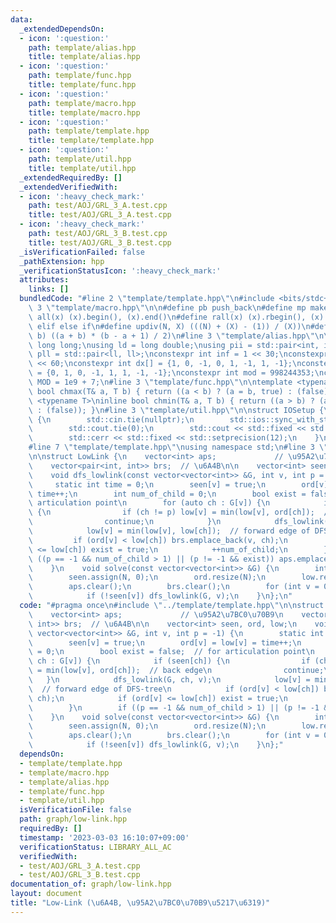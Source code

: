 ```yaml
---
data:
  _extendedDependsOn:
  - icon: ':question:'
    path: template/alias.hpp
    title: template/alias.hpp
  - icon: ':question:'
    path: template/func.hpp
    title: template/func.hpp
  - icon: ':question:'
    path: template/macro.hpp
    title: template/macro.hpp
  - icon: ':question:'
    path: template/template.hpp
    title: template/template.hpp
  - icon: ':question:'
    path: template/util.hpp
    title: template/util.hpp
  _extendedRequiredBy: []
  _extendedVerifiedWith:
  - icon: ':heavy_check_mark:'
    path: test/AOJ/GRL_3_A.test.cpp
    title: test/AOJ/GRL_3_A.test.cpp
  - icon: ':heavy_check_mark:'
    path: test/AOJ/GRL_3_B.test.cpp
    title: test/AOJ/GRL_3_B.test.cpp
  _isVerificationFailed: false
  _pathExtension: hpp
  _verificationStatusIcon: ':heavy_check_mark:'
  attributes:
    links: []
  bundledCode: "#line 2 \"template/template.hpp\"\n#include <bits/stdc++.h>\n#line\
    \ 3 \"template/macro.hpp\"\n\n#define pb push_back\n#define mp make_pair\n#define\
    \ all(x) (x).begin(), (x).end()\n#define rall(x) (x).rbegin(), (x).rend()\n#define\
    \ elif else if\n#define updiv(N, X) (((N) + (X) - (1)) / (X))\n#define sigma(a,\
    \ b) ((a + b) * (b - a + 1) / 2)\n#line 3 \"template/alias.hpp\"\n\nusing ll =\
    \ long long;\nusing ld = long double;\nusing pii = std::pair<int, int>;\nusing\
    \ pll = std::pair<ll, ll>;\nconstexpr int inf = 1 << 30;\nconstexpr ll INF = 1LL\
    \ << 60;\nconstexpr int dx[] = {1, 0, -1, 0, 1, -1, 1, -1};\nconstexpr int dy[]\
    \ = {0, 1, 0, -1, 1, 1, -1, -1};\nconstexpr int mod = 998244353;\nconstexpr int\
    \ MOD = 1e9 + 7;\n#line 3 \"template/func.hpp\"\n\ntemplate <typename T>\ninline\
    \ bool chmax(T& a, T b) { return ((a < b) ? (a = b, true) : (false)); }\ntemplate\
    \ <typename T>\ninline bool chmin(T& a, T b) { return ((a > b) ? (a = b, true)\
    \ : (false)); }\n#line 3 \"template/util.hpp\"\n\nstruct IOSetup {\n    IOSetup()\
    \ {\n        std::cin.tie(nullptr);\n        std::ios::sync_with_stdio(false);\n\
    \        std::cout.tie(0);\n        std::cout << std::fixed << std::setprecision(12);\n\
    \        std::cerr << std::fixed << std::setprecision(12);\n    }\n} IOSetup;\n\
    #line 7 \"template/template.hpp\"\nusing namespace std;\n#line 3 \"graph/low-link.hpp\"\
    \n\nstruct LowLink {\n    vector<int> aps;             // \u95A2\u7BC0\u70B9\n\
    \    vector<pair<int, int>> brs;  // \u6A4B\n\n    vector<int> seen, ord, low;\n\
    \    void dfs_lowlink(const vector<vector<int>> &G, int v, int p = -1) {\n   \
    \     static int time = 0;\n        seen[v] = true;\n        ord[v] = low[v] =\
    \ time++;\n        int num_of_child = 0;\n        bool exist = false;  // for\
    \ articulation point\n        for (auto ch : G[v]) {\n            if (seen[ch])\
    \ {\n                if (ch != p) low[v] = min(low[v], ord[ch]);  // back edge\n\
    \                continue;\n            }\n            dfs_lowlink(G, ch, v);\n\
    \            low[v] = min(low[v], low[ch]);  // forward edge of DFS-tree\n   \
    \         if (ord[v] < low[ch]) brs.emplace_back(v, ch);\n            if (ord[v]\
    \ <= low[ch]) exist = true;\n            ++num_of_child;\n        }\n        if\
    \ ((p == -1 && num_of_child > 1) || (p != -1 && exist)) aps.emplace_back(v);\n\
    \    }\n    void solve(const vector<vector<int>> &G) {\n        int N = (int)G.size();\n\
    \        seen.assign(N, 0);\n        ord.resize(N);\n        low.resize(N);\n\
    \        aps.clear();\n        brs.clear();\n        for (int v = 0; v < N; ++v)\n\
    \            if (!seen[v]) dfs_lowlink(G, v);\n    }\n};\n"
  code: "#pragma once\n#include \"../template/template.hpp\"\n\nstruct LowLink {\n\
    \    vector<int> aps;             // \u95A2\u7BC0\u70B9\n    vector<pair<int,\
    \ int>> brs;  // \u6A4B\n\n    vector<int> seen, ord, low;\n    void dfs_lowlink(const\
    \ vector<vector<int>> &G, int v, int p = -1) {\n        static int time = 0;\n\
    \        seen[v] = true;\n        ord[v] = low[v] = time++;\n        int num_of_child\
    \ = 0;\n        bool exist = false;  // for articulation point\n        for (auto\
    \ ch : G[v]) {\n            if (seen[ch]) {\n                if (ch != p) low[v]\
    \ = min(low[v], ord[ch]);  // back edge\n                continue;\n         \
    \   }\n            dfs_lowlink(G, ch, v);\n            low[v] = min(low[v], low[ch]);\
    \  // forward edge of DFS-tree\n            if (ord[v] < low[ch]) brs.emplace_back(v,\
    \ ch);\n            if (ord[v] <= low[ch]) exist = true;\n            ++num_of_child;\n\
    \        }\n        if ((p == -1 && num_of_child > 1) || (p != -1 && exist)) aps.emplace_back(v);\n\
    \    }\n    void solve(const vector<vector<int>> &G) {\n        int N = (int)G.size();\n\
    \        seen.assign(N, 0);\n        ord.resize(N);\n        low.resize(N);\n\
    \        aps.clear();\n        brs.clear();\n        for (int v = 0; v < N; ++v)\n\
    \            if (!seen[v]) dfs_lowlink(G, v);\n    }\n};"
  dependsOn:
  - template/template.hpp
  - template/macro.hpp
  - template/alias.hpp
  - template/func.hpp
  - template/util.hpp
  isVerificationFile: false
  path: graph/low-link.hpp
  requiredBy: []
  timestamp: '2023-03-03 16:10:07+09:00'
  verificationStatus: LIBRARY_ALL_AC
  verifiedWith:
  - test/AOJ/GRL_3_A.test.cpp
  - test/AOJ/GRL_3_B.test.cpp
documentation_of: graph/low-link.hpp
layout: document
title: "Low-Link (\u6A4B, \u95A2\u7BC0\u70B9\u5217\u6319)"
---
```


